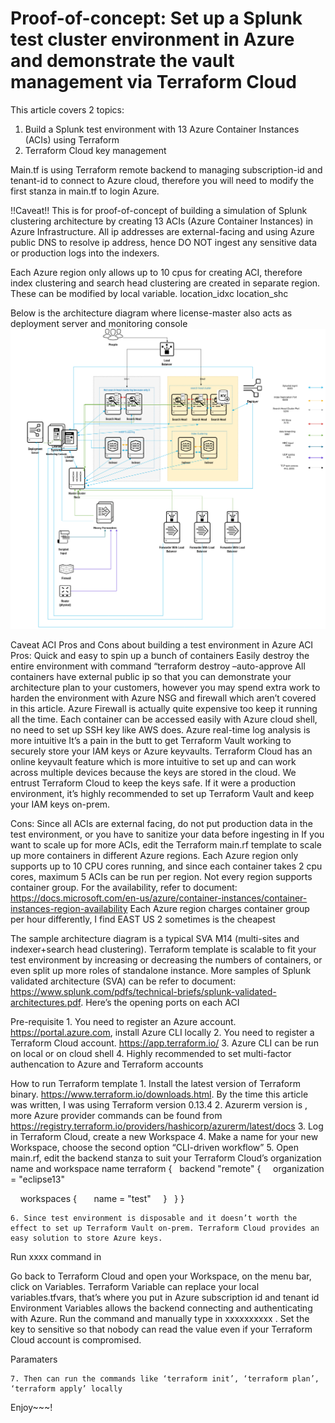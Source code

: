 # Proof-of-concept: Set up a Splunk test cluster environment in Azure and demonstrate the vault management via Terraform Cloud

This article covers 2 topics: 
1. Build a Splunk test environment with 13 Azure Container Instances (ACIs) using Terraform
2. Terraform Cloud key management

Main.tf is using Terraform remote backend to managing subscription-id and tenant-id to connect to Azure cloud, therefore you will need to modify the first stanza in main.tf to login Azure.

!!Caveat!!
This is for proof-of-concept of building a simulation of Splunk clustering architecture by creating 13 ACIs (Azure Container Instances) in Azure Infrastructure. All ip addresses are external-facing and using Azure public DNS to resolve ip address, hence DO NOT ingest any sensitive data or production logs into the indexers. 

Each Azure region only allows up to 10 cpus for creating ACI, therefore index clustering and search head clustering are created in separate region. These can be modified by local variable.
location_idxc
location_shc

Below is the architecture diagram where license-master also acts as deployment server and monitoring console
![Screenshot](splunk.png)



Caveat
ACI 
Pros and Cons about building a test environment in Azure ACI
Pros:
Quick and easy to spin up a bunch of containers
Easily destroy the entire environment with command “terraform destroy –auto-approve
All containers have external public ip so that you can demonstrate your architecture plan to your customers, however you may spend extra work to harden the environment with Azure NSG and firewall which aren’t covered in this article. Azure Firewall is actually quite expensive too keep it running all the time. 
Each container can be accessed easily with Azure cloud shell, no need to set up SSH key like AWS does.
Azure real-time log analysis is more intuitive
It’s a pain in the butt to get Terraform Vault working to securely store your IAM keys or Azure keyvaults. Terraform Cloud has an online keyvault feature which is more intuitive to set up and can work across multiple devices because the keys are stored in the cloud. We entrust Terraform Cloud to keep the keys safe. If it were a production environment, it’s highly recommended to set up Terraform Vault and keep your IAM keys on-prem. 

Cons:
Since all ACIs are external facing, do not put production data in the test environment, or you have to sanitize your data before ingesting in
If you want to scale up for more ACIs, edit the Terraform main.rf template to scale up more containers in different Azure regions. Each Azure region only supports up to 10 CPU cores running, and since each container takes 2 cpu cores, maximum 5 ACIs can be run per region. 
Not every region supports container group. For the availability, refer to document: https://docs.microsoft.com/en-us/azure/container-instances/container-instances-region-availability
Each Azure region charges container group per hour differently, I find EAST US 2 sometimes is the cheapest

The sample architecture diagram is a typical SVA M14 (multi-sites and indexer+search head clustering). Terraform template is scalable to fit your test environment by increasing or decreasing the numbers of containers, or even split up more roles of standalone instance. More samples of Splunk validated architecture (SVA) can be refer to document: https://www.splunk.com/pdfs/technical-briefs/splunk-validated-architectures.pdf.
Here’s the opening ports on each ACI

Pre-requisite
    1. You need to register an Azure account. https://portal.azure.com, install Azure CLI locally
    2. You need to register a Terraform Cloud account. https://app.terraform.io/
    3. Azure CLI can be run on local or on cloud shell
    4. Highly recommended to set multi-factor authencation to Azure and Terraform accounts

How to run Terraform template
    1. Install the latest version of Terraform binary. https://www.terraform.io/downloads.html. By the time this article was written, I was using Terraform version 0.13.4
    2. Azurerm version is , more Azure provider commands can be found from https://registry.terraform.io/providers/hashicorp/azurerm/latest/docs
    3. Log in Terraform Cloud, create a new Workspace
    4. Make a name for your new Workspace, choose the second option “CLI-driven workflow”
    5. Open main.rf, edit the backend stanza to suit your Terraform Cloud’s organization name and workspace name
terraform {
  backend "remote" {
    organization = "eclipse13"

    workspaces {
      name = "test"
    }
  }
}

    6. Since test environment is disposable and it doesn’t worth the effect to set up Terraform Vault on-prem. Terraform Cloud provides an easy solution to store Azure keys. 

Run xxxx command in 

Go back to Terraform Cloud and open your Workspace, on the menu bar, click on Variables. 
Terraform Variable can replace your local variables.tfvars, that’s where you put in Azure subscription id and tenant id
Environment Variables allows the backend connecting and authenticating with Azure. Run the command and manually type in xxxxxxxxxx    .    Set the key to sensitive so that nobody can read the value even if your Terraform Cloud account is compromised. 



Paramaters



    7. Then can run the commands like ‘terraform init’, ‘terraform plan’, ‘terraform apply’ locally
Enjoy~~~!

